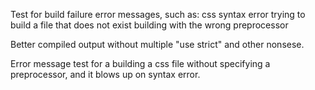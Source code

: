 Test for build failure error messages, such as:
  css syntax error
  trying to build a file that does not exist
  building with the wrong preprocessor

Better compiled output without multiple "use strict" and other nonsese.

Error message test for a building a css file without specifying a preprocessor,
and it blows up on syntax error.
